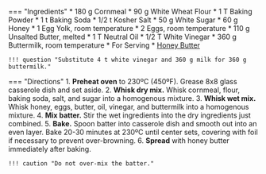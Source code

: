 === "Ingredients"
    * 180 g Cornmeal
    * 90 g White Wheat Flour
    * 1 T Baking Powder
    * 1 t Baking Soda
    * 1/2 t Kosher Salt
    * 50 g White Sugar
    * 60 g Honey
    * 1 Egg Yolk, room temperature
    * 2 Eggs, room temperature
    * 110 g Unsalted Butter, melted
    * 1 T Neutral Oil
    * 1/2 T White Vinegar
    * 360 g Buttermilk, room temperature
    * For Serving
        * [Honey Butter](../../seasonings/compound-butters/honey-butter.md)

    !!! question "Substitute 4 t white vinegar and 360 g milk for 360 g buttermilk."

=== "Directions"
    1. **Preheat oven** to 230ºC (450ºF). Grease 8x8 glass casserole dish and set aside.
    2. **Whisk dry mix.** Whisk cornmeal, flour, baking soda, salt, and sugar into a homogenous mixture.
    3. **Whisk wet mix.** Whisk honey, eggs, butter, oil, vinegar, and buttermilk into a homogenous mixture.
    4. **Mix batter.** Stir the wet ingredients into the dry ingredients just combined.
    5. **Bake.** Spoon batter into casserole dish and smooth out into an even layer. Bake 20-30 minutes at 230ºC until center sets, covering with foil if necessary to prevent over-browning.
    6. **Spread** with honey butter immediately after baking.

    !!! caution "Do not over-mix the batter."

[^divas]:
    Monique. ["Sweet Honey Cornbread."](https://divascancook.com/sweet-cornbread-recipe-honey-moist/) _Divas Can Cook._ 3 January 2021.
